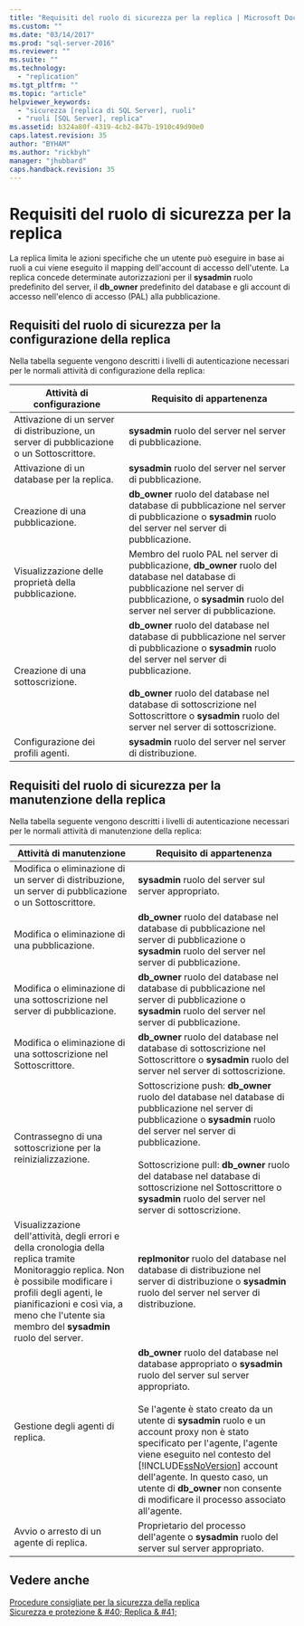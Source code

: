 ```yaml
---
title: "Requisiti del ruolo di sicurezza per la replica | Microsoft Docs"
ms.custom: ""
ms.date: "03/14/2017"
ms.prod: "sql-server-2016"
ms.reviewer: ""
ms.suite: ""
ms.technology: 
  - "replication"
ms.tgt_pltfrm: ""
ms.topic: "article"
helpviewer_keywords: 
  - "sicurezza [replica di SQL Server], ruoli"
  - "ruoli [SQL Server], replica"
ms.assetid: b324a80f-4319-4cb2-847b-1910c49d90e0
caps.latest.revision: 35
author: "BYHAM"
ms.author: "rickbyh"
manager: "jhubbard"
caps.handback.revision: 35
---
```

# Requisiti del ruolo di sicurezza per la replica
  La replica limita le azioni specifiche che un utente può eseguire in base ai ruoli a cui viene eseguito il mapping dell'account di accesso dell'utente. La replica concede determinate autorizzazioni per il **sysadmin** ruolo predefinito del server, il **db_owner** predefinito del database e gli account di accesso nell'elenco di accesso (PAL) alla pubblicazione.  
  
## Requisiti del ruolo di sicurezza per la configurazione della replica  
 Nella tabella seguente vengono descritti i livelli di autenticazione necessari per le normali attività di configurazione della replica:  
  
|Attività di configurazione|Requisito di appartenenza|  
|----------------|----------------------------|  
|Attivazione di un server di distribuzione, un server di pubblicazione o un Sottoscrittore.|**sysadmin** ruolo del server nel server di pubblicazione.|  
|Attivazione di un database per la replica.|**sysadmin** ruolo del server nel server di pubblicazione.|  
|Creazione di una pubblicazione.|**db_owner** ruolo del database nel database di pubblicazione nel server di pubblicazione o **sysadmin** ruolo del server nel server di pubblicazione.|  
|Visualizzazione delle proprietà della pubblicazione.|Membro del ruolo PAL nel server di pubblicazione, **db_owner** ruolo del database nel database di pubblicazione nel server di pubblicazione, o **sysadmin** ruolo del server nel server di pubblicazione.|  
|Creazione di una sottoscrizione.|**db_owner** ruolo del database nel database di pubblicazione nel server di pubblicazione o **sysadmin** ruolo del server nel server di pubblicazione.<br /><br /> **db_owner** ruolo del database nel database di sottoscrizione nel Sottoscrittore o **sysadmin** ruolo del server nel server di sottoscrizione.|  
|Configurazione dei profili agenti.|**sysadmin** ruolo del server nel server di distribuzione.|  
  
## Requisiti del ruolo di sicurezza per la manutenzione della replica  
 Nella tabella seguente vengono descritti i livelli di autenticazione necessari per le normali attività di manutenzione della replica:  
  
|Attività di manutenzione|Requisito di appartenenza|  
|----------------------|----------------------------|  
|Modifica o eliminazione di un server di distribuzione, un server di pubblicazione o un Sottoscrittore.|**sysadmin** ruolo del server sul server appropriato.|  
|Modifica o eliminazione di una pubblicazione.|**db_owner** ruolo del database nel database di pubblicazione nel server di pubblicazione o **sysadmin** ruolo del server nel server di pubblicazione.|  
|Modifica o eliminazione di una sottoscrizione nel server di pubblicazione.|**db_owner** ruolo del database nel database di pubblicazione nel server di pubblicazione o **sysadmin** ruolo del server nel server di pubblicazione.|  
|Modifica o eliminazione di una sottoscrizione nel Sottoscrittore.|**db_owner** ruolo del database nel database di sottoscrizione nel Sottoscrittore o **sysadmin** ruolo del server nel server di sottoscrizione.|  
|Contrassegno di una sottoscrizione per la reinizializzazione.|Sottoscrizione push: **db_owner** ruolo del database nel database di pubblicazione nel server di pubblicazione o **sysadmin** ruolo del server nel server di pubblicazione.<br /><br /> Sottoscrizione pull: **db_owner** ruolo del database nel database di sottoscrizione nel Sottoscrittore o **sysadmin** ruolo del server nel server di sottoscrizione.|  
|Visualizzazione dell'attività, degli errori e della cronologia della replica tramite Monitoraggio replica. Non è possibile modificare i profili degli agenti, le pianificazioni e così via, a meno che l'utente sia membro del **sysadmin** ruolo del server.|**replmonitor** ruolo del database nel database di distribuzione nel server di distribuzione o **sysadmin** ruolo del server nel server di distribuzione.|  
|Gestione degli agenti di replica.|**db_owner** ruolo del database nel database appropriato o **sysadmin** ruolo del server sul server appropriato.<br /><br /> Se l'agente è stato creato da un utente di **sysadmin** ruolo e un account proxy non è stato specificato per l'agente, l'agente viene eseguito nel contesto del [!INCLUDE[ssNoVersion](../../../includes/ssnoversion-md.md)] account dell'agente. In questo caso, un utente di **db_owner** non consente di modificare il processo associato all'agente.|  
|Avvio o arresto di un agente di replica.|Proprietario del processo dell'agente o **sysadmin** ruolo del server sul server appropriato.|  
  
## Vedere anche  
 [Procedure consigliate per la sicurezza della replica](../../../relational-databases/replication/security/replication-security-best-practices.md)   
 [Sicurezza e protezione & #40; Replica & #41;](../../../relational-databases/replication/security/security-and-protection-replication.md)  
  
  